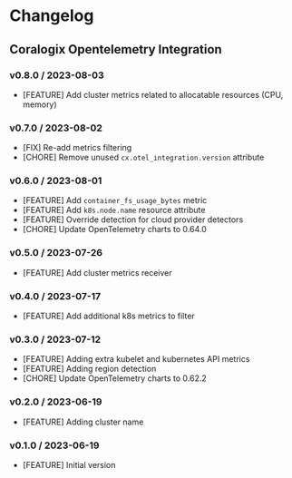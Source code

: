 # Changelog

## Coralogix Opentelemetry Integration

### v0.8.0 / 2023-08-03
* [FEATURE] Add cluster metrics related to allocatable resources (CPU, memory)

### v0.7.0 / 2023-08-02
* [FIX] Re-add metrics filtering
* [CHORE] Remove unused `cx.otel_integration.version` attribute

### v0.6.0 / 2023-08-01
* [FEATURE] Add `container_fs_usage_bytes` metric
* [FEATURE] Add `k8s.node.name` resource attribute
* [FEATURE] Override detection for cloud provider detectors
* [CHORE] Update OpenTelemetry charts to 0.64.0

### v0.5.0 / 2023-07-26
* [FEATURE] Add cluster metrics receiver

### v0.4.0 / 2023-07-17
* [FEATURE] Add additional k8s metrics to filter

### v0.3.0 / 2023-07-12
* [FEATURE] Adding extra kubelet and kubernetes API metrics
* [FEATURE] Adding region detection
* [CHORE] Update OpenTelemetry charts to 0.62.2

### v0.2.0 / 2023-06-19
* [FEATURE] Adding cluster name

### v0.1.0 / 2023-06-19
* [FEATURE] Initial version
